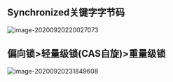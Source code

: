 ## Synchronized关键字字节码

![image-20200920220027073](D:\workspace\git\onenote\imageFiles\image-20200920220027073.png)

## 偏向锁>轻量级锁(CAS自旋)>重量级锁

![image-20200920231849608](D:\workspace\git\onenote\imageFiles\image-20200920231849608.png)